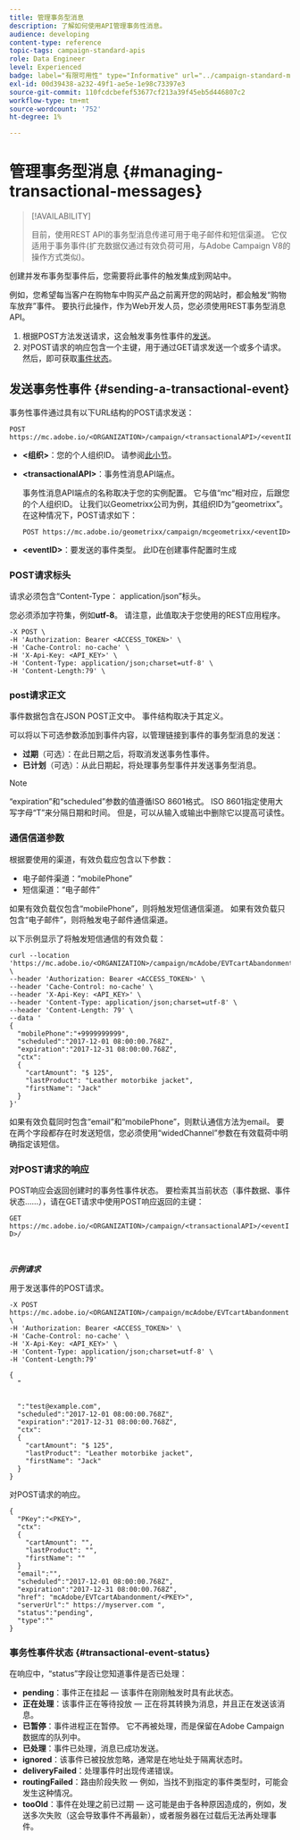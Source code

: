 ```yaml
---
title: 管理事务型消息
description: 了解如何使用API管理事务性消息。
audience: developing
content-type: reference
topic-tags: campaign-standard-apis
role: Data Engineer
level: Experienced
badge: label="有限可用性" type="Informative" url="../campaign-standard-migration-home.md" tooltip="仅限于Campaign Standard迁移的用户"
exl-id: 00d39438-a232-49f1-ae5e-1e98c73397e3
source-git-commit: 110fcdcbefef53677cf213a39f45eb5d446807c2
workflow-type: tm+mt
source-wordcount: '752'
ht-degree: 1%

---
```


# 管理事务型消息 {#managing-transactional-messages}

>[!AVAILABILITY]
>
>目前，使用REST API的事务型消息传递可用于电子邮件和短信渠道。 它仅适用于事务事件(扩充数据仅通过有效负荷可用，与Adobe Campaign V8的操作方式类似)。

创建并发布事务型事件后，您需要将此事件的触发集成到网站中。

例如，您希望每当客户在购物车中购买产品之前离开您的网站时，都会触发“购物车放弃”事件。 要执行此操作，作为Web开发人员，您必须使用REST事务型消息API。

1. 根据POST方法发送请求，这会触发事务性事件的[发送](#sending-a-transactional-event)。
1. 对POST请求的响应包含一个主键，用于通过GET请求发送一个或多个请求。 然后，即可获取[事件状态](#transactional-event-status)。

## 发送事务性事件 {#sending-a-transactional-event}

事务性事件通过具有以下URL结构的POST请求发送：

```
POST https://mc.adobe.io/<ORGANIZATION>/campaign/<transactionalAPI>/<eventID>
```

* **&lt;组织>**：您的个人组织ID。 请参阅[此小节](must-read.md)。

* **&lt;transactionalAPI>**：事务性消息API端点。

  事务性消息API端点的名称取决于您的实例配置。 它与值“mc”相对应，后跟您的个人组织ID。 让我们以Geometrixx公司为例，其组织ID为“geometrixx”。 在这种情况下，POST请求如下：

  `POST https://mc.adobe.io/geometrixx/campaign/mcgeometrixx/<eventID>`

* **&lt;eventID>**：要发送的事件类型。 此ID在创建事件配置时生成

### POST请求标头

请求必须包含“Content-Type： application/json”标头。

您必须添加字符集，例如&#x200B;**utf-8**。 请注意，此值取决于您使用的REST应用程序。

```
-X POST \
-H 'Authorization: Bearer <ACCESS_TOKEN>' \
-H 'Cache-Control: no-cache' \
-H 'X-Api-Key: <API_KEY>' \
-H 'Content-Type: application/json;charset=utf-8' \
-H 'Content-Length:79' \
```

### post请求正文

事件数据包含在JSON POST正文中。 事件结构取决于其定义。

可以将以下可选参数添加到事件内容，以管理链接到事件的事务型消息的发送：

* **过期**（可选）：在此日期之后，将取消发送事务性事件。
* **已计划**（可选）：从此日期起，将处理事务型事件并发送事务型消息。

>[!NOTE]
>
>“expiration”和“scheduled”参数的值遵循ISO 8601格式。 ISO 8601指定使用大写字母“T”来分隔日期和时间。 但是，可以从输入或输出中删除它以提高可读性。

### 通信信道参数

根据要使用的渠道，有效负载应包含以下参数：

* 电子邮件渠道：“mobilePhone”
* 短信渠道：“电子邮件”

如果有效负载仅包含“mobilePhone”，则将触发短信通信渠道。 如果有效负载只包含“电子邮件”，则将触发电子邮件通信渠道。

以下示例显示了将触发短信通信的有效负载：

```
curl --location 'https://mc.adobe.io/<ORGANIZATION>/campaign/mcAdobe/EVTcartAbandonment' \
--header 'Authorization: Bearer <ACCESS_TOKEN>' \
--header 'Cache-Control: no-cache' \
--header 'X-Api-Key: <API_KEY>' \
--header 'Content-Type: application/json;charset=utf-8' \
--header 'Content-Length: 79' \
--data '
{
  "mobilePhone":"+9999999999",
  "scheduled":"2017-12-01 08:00:00.768Z",
  "expiration":"2017-12-31 08:00:00.768Z",
  "ctx":
  {
    "cartAmount": "$ 125",
    "lastProduct": "Leather motorbike jacket",
    "firstName": "Jack"
  }
}'
```

如果有效负载同时包含“email”和“mobilePhone”，则默认通信方法为email。 要在两个字段都存在时发送短信，您必须使用“widedChannel”参数在有效载荷中明确指定该短信。

### 对POST请求的响应

POST响应会返回创建时的事务性事件状态。 要检索其当前状态（事件数据、事件状态……），请在GET请求中使用POST响应返回的主键：

`GET https://mc.adobe.io/<ORGANIZATION>/campaign/<transactionalAPI>/<eventID>/`

<br/>

***示例请求***

用于发送事件的POST请求。

```
-X POST https://mc.adobe.io/<ORGANIZATION>/campaign/mcAdobe/EVTcartAbandonment \
-H 'Authorization: Bearer <ACCESS_TOKEN>' \
-H 'Cache-Control: no-cache' \
-H 'X-Api-Key: <API_KEY>' \
-H 'Content-Type: application/json;charset=utf-8' \
-H 'Content-Length:79'

{
  "
  
  
  ":"test@example.com",
  "scheduled":"2017-12-01 08:00:00.768Z",
  "expiration":"2017-12-31 08:00:00.768Z",
  "ctx":
  {
    "cartAmount": "$ 125",
    "lastProduct": "Leather motorbike jacket",
    "firstName": "Jack"
  }
}
```

对POST请求的响应。

```
{
  "PKey":"<PKEY>",
  "ctx":
  {
    "cartAmount": "",
    "lastProduct": "",
    "firstName": ""
  }
  "email":"",
  "scheduled":"2017-12-01 08:00:00.768Z",
  "expiration":"2017-12-31 08:00:00.768Z",
  "href": "mcAdobe/EVTcartAbandonment/<PKEY>",
  "serverUrl":" https://myserver.com ",
  "status":"pending",
  "type":""
}
```

### 事务性事件状态 {#transactional-event-status}

在响应中，“status”字段让您知道事件是否已处理：

* **pending**：事件正在挂起 — 该事件在刚刚触发时具有此状态。
* **正在处理**：该事件正在等待投放 — 正在将其转换为消息，并且正在发送该消息。
* **已暂停**：事件进程正在暂停。 它不再被处理，而是保留在Adobe Campaign数据库的队列中。
* **已处理**：事件已处理，消息已成功发送。
* **ignored**：该事件已被投放忽略，通常是在地址处于隔离状态时。
* **deliveryFailed**：处理事件时出现传递错误。
* **routingFailed**：路由阶段失败 — 例如，当找不到指定的事件类型时，可能会发生这种情况。
* **tooOld**：事件在处理之前已过期 — 这可能是由于各种原因造成的，例如，发送多次失败（这会导致事件不再最新），或者服务器在过载后无法再处理事件。
